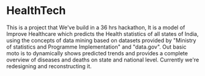 # HealthTech

This is a project that We've build in a 36 hrs hackathon, 
It is a model of Improve Healthcare which predicts the Health statistics of all states of India, using the 
concepts of data mining based on datasets provided by "Ministry of statistics and Programme Implementation" and "data.gov".
Out basic moto is to dynamically shows predicted trends and provides a complete overview of diseases and deaths on state and 
national level.
Currently we're redesigning and reconstructing it. 
